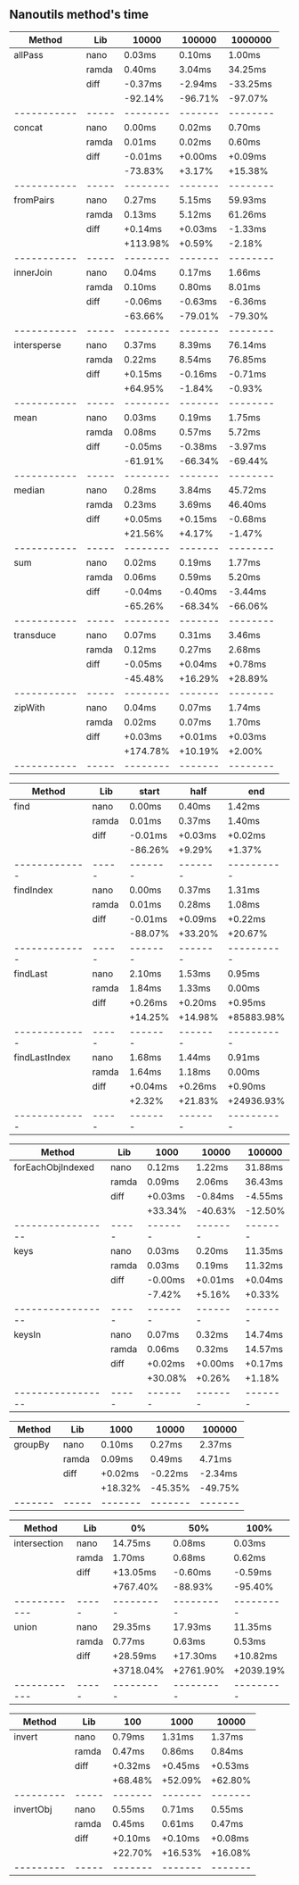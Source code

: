 ## Nanoutils method's time
| Method      | Lib   |    10000 |  100000 |  1000000 |
| ----------- | ----- | -------- | ------- | -------- |
| allPass     | nano  |   0.03ms |  0.10ms |   1.00ms |
|             | ramda |   0.40ms |  3.04ms |  34.25ms |
|             | diff  |  -0.37ms | -2.94ms | -33.25ms |
|             |       |  -92.14% | -96.71% |  -97.07% |
| ----------- | ----- | -------- | ------- | -------- |
| concat      | nano  |   0.00ms |  0.02ms |   0.70ms |
|             | ramda |   0.01ms |  0.02ms |   0.60ms |
|             | diff  |  -0.01ms | +0.00ms |  +0.09ms |
|             |       |  -73.83% |  +3.17% |  +15.38% |
| ----------- | ----- | -------- | ------- | -------- |
| fromPairs   | nano  |   0.27ms |  5.15ms |  59.93ms |
|             | ramda |   0.13ms |  5.12ms |  61.26ms |
|             | diff  |  +0.14ms | +0.03ms |  -1.33ms |
|             |       | +113.98% |  +0.59% |   -2.18% |
| ----------- | ----- | -------- | ------- | -------- |
| innerJoin   | nano  |   0.04ms |  0.17ms |   1.66ms |
|             | ramda |   0.10ms |  0.80ms |   8.01ms |
|             | diff  |  -0.06ms | -0.63ms |  -6.36ms |
|             |       |  -63.66% | -79.01% |  -79.30% |
| ----------- | ----- | -------- | ------- | -------- |
| intersperse | nano  |   0.37ms |  8.39ms |  76.14ms |
|             | ramda |   0.22ms |  8.54ms |  76.85ms |
|             | diff  |  +0.15ms | -0.16ms |  -0.71ms |
|             |       |  +64.95% |  -1.84% |   -0.93% |
| ----------- | ----- | -------- | ------- | -------- |
| mean        | nano  |   0.03ms |  0.19ms |   1.75ms |
|             | ramda |   0.08ms |  0.57ms |   5.72ms |
|             | diff  |  -0.05ms | -0.38ms |  -3.97ms |
|             |       |  -61.91% | -66.34% |  -69.44% |
| ----------- | ----- | -------- | ------- | -------- |
| median      | nano  |   0.28ms |  3.84ms |  45.72ms |
|             | ramda |   0.23ms |  3.69ms |  46.40ms |
|             | diff  |  +0.05ms | +0.15ms |  -0.68ms |
|             |       |  +21.56% |  +4.17% |   -1.47% |
| ----------- | ----- | -------- | ------- | -------- |
| sum         | nano  |   0.02ms |  0.19ms |   1.77ms |
|             | ramda |   0.06ms |  0.59ms |   5.20ms |
|             | diff  |  -0.04ms | -0.40ms |  -3.44ms |
|             |       |  -65.26% | -68.34% |  -66.06% |
| ----------- | ----- | -------- | ------- | -------- |
| transduce   | nano  |   0.07ms |  0.31ms |   3.46ms |
|             | ramda |   0.12ms |  0.27ms |   2.68ms |
|             | diff  |  -0.05ms | +0.04ms |  +0.78ms |
|             |       |  -45.48% | +16.29% |  +28.89% |
| ----------- | ----- | -------- | ------- | -------- |
| zipWith     | nano  |   0.04ms |  0.07ms |   1.74ms |
|             | ramda |   0.02ms |  0.07ms |   1.70ms |
|             | diff  |  +0.03ms | +0.01ms |  +0.03ms |
|             |       | +174.78% | +10.19% |   +2.00% |
| ----------- | ----- | -------- | ------- | -------- |

| Method        | Lib   |   start |    half |        end |
| ------------- | ----- | ------- | ------- | ---------- |
| find          | nano  |  0.00ms |  0.40ms |     1.42ms |
|               | ramda |  0.01ms |  0.37ms |     1.40ms |
|               | diff  | -0.01ms | +0.03ms |    +0.02ms |
|               |       | -86.26% |  +9.29% |     +1.37% |
| ------------- | ----- | ------- | ------- | ---------- |
| findIndex     | nano  |  0.00ms |  0.37ms |     1.31ms |
|               | ramda |  0.01ms |  0.28ms |     1.08ms |
|               | diff  | -0.01ms | +0.09ms |    +0.22ms |
|               |       | -88.07% | +33.20% |    +20.67% |
| ------------- | ----- | ------- | ------- | ---------- |
| findLast      | nano  |  2.10ms |  1.53ms |     0.95ms |
|               | ramda |  1.84ms |  1.33ms |     0.00ms |
|               | diff  | +0.26ms | +0.20ms |    +0.95ms |
|               |       | +14.25% | +14.98% | +85883.98% |
| ------------- | ----- | ------- | ------- | ---------- |
| findLastIndex | nano  |  1.68ms |  1.44ms |     0.91ms |
|               | ramda |  1.64ms |  1.18ms |     0.00ms |
|               | diff  | +0.04ms | +0.26ms |    +0.90ms |
|               |       |  +2.32% | +21.83% | +24936.93% |
| ------------- | ----- | ------- | ------- | ---------- |

| Method            | Lib   |    1000 |   10000 |  100000 |
| ----------------- | ----- | ------- | ------- | ------- |
| forEachObjIndexed | nano  |  0.12ms |  1.22ms | 31.88ms |
|                   | ramda |  0.09ms |  2.06ms | 36.43ms |
|                   | diff  | +0.03ms | -0.84ms | -4.55ms |
|                   |       | +33.34% | -40.63% | -12.50% |
| ----------------- | ----- | ------- | ------- | ------- |
| keys              | nano  |  0.03ms |  0.20ms | 11.35ms |
|                   | ramda |  0.03ms |  0.19ms | 11.32ms |
|                   | diff  | -0.00ms | +0.01ms | +0.04ms |
|                   |       |  -7.42% |  +5.16% |  +0.33% |
| ----------------- | ----- | ------- | ------- | ------- |
| keysIn            | nano  |  0.07ms |  0.32ms | 14.74ms |
|                   | ramda |  0.06ms |  0.32ms | 14.57ms |
|                   | diff  | +0.02ms | +0.00ms | +0.17ms |
|                   |       | +30.08% |  +0.26% |  +1.18% |
| ----------------- | ----- | ------- | ------- | ------- |

| Method  | Lib   |    1000 |   10000 |  100000 |
| ------- | ----- | ------- | ------- | ------- |
| groupBy | nano  |  0.10ms |  0.27ms |  2.37ms |
|         | ramda |  0.09ms |  0.49ms |  4.71ms |
|         | diff  | +0.02ms | -0.22ms | -2.34ms |
|         |       | +18.32% | -45.35% | -49.75% |
| ------- | ----- | ------- | ------- | ------- |

| Method       | Lib   |        0% |       50% |      100% |
| ------------ | ----- | --------- | --------- | --------- |
| intersection | nano  |   14.75ms |    0.08ms |    0.03ms |
|              | ramda |    1.70ms |    0.68ms |    0.62ms |
|              | diff  |  +13.05ms |   -0.60ms |   -0.59ms |
|              |       |  +767.40% |   -88.93% |   -95.40% |
| ------------ | ----- | --------- | --------- | --------- |
| union        | nano  |   29.35ms |   17.93ms |   11.35ms |
|              | ramda |    0.77ms |    0.63ms |    0.53ms |
|              | diff  |  +28.59ms |  +17.30ms |  +10.82ms |
|              |       | +3718.04% | +2761.90% | +2039.19% |
| ------------ | ----- | --------- | --------- | --------- |

| Method    | Lib   |     100 |    1000 |   10000 |
| --------- | ----- | ------- | ------- | ------- |
| invert    | nano  |  0.79ms |  1.31ms |  1.37ms |
|           | ramda |  0.47ms |  0.86ms |  0.84ms |
|           | diff  | +0.32ms | +0.45ms | +0.53ms |
|           |       | +68.48% | +52.09% | +62.80% |
| --------- | ----- | ------- | ------- | ------- |
| invertObj | nano  |  0.55ms |  0.71ms |  0.55ms |
|           | ramda |  0.45ms |  0.61ms |  0.47ms |
|           | diff  | +0.10ms | +0.10ms | +0.08ms |
|           |       | +22.70% | +16.53% | +16.08% |
| --------- | ----- | ------- | ------- | ------- |
